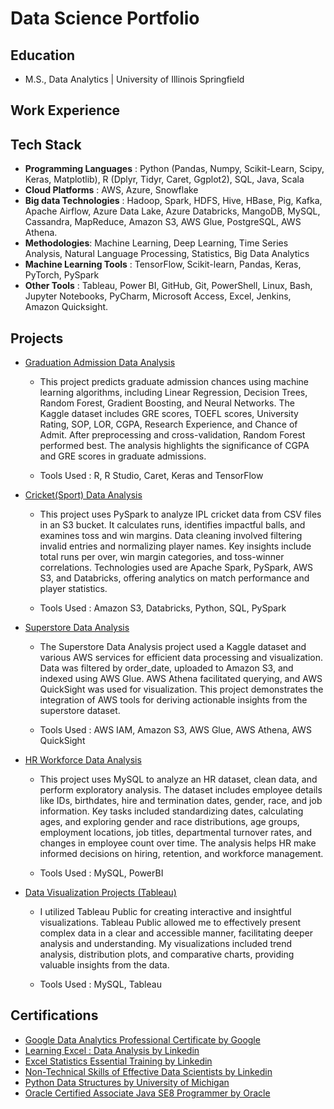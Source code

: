# Data Science Portfolio

## Education

- M.S., Data Analytics | University of Illinois Springfield

## Work Experience



## Tech Stack

- **Programming Languages** : Python (Pandas, Numpy, Scikit-Learn, Scipy, Keras, Matplotlib), R (Dplyr, Tidyr, Caret, Ggplot2), SQL, Java, Scala
- **Cloud Platforms** : AWS, Azure, Snowflake
- **Big data Technologies** : Hadoop, Spark, HDFS, Hive, HBase, Pig, Kafka, Apache Airflow, Azure Data Lake, Azure Databricks, MangoDB, MySQL, Cassandra, MapReduce, Amazon S3, AWS Glue, PostgreSQL, AWS Athena.
- **Methodologies**: Machine Learning, Deep Learning, Time Series Analysis, Natural Language Processing, Statistics, Big Data Analytics
- **Machine Learning Tools** : TensorFlow, Scikit-learn, Pandas, Keras, PyTorch, PySpark
- **Other Tools** : Tableau, Power BI, GitHub, Git, PowerShell, Linux, Bash, Jupyter Notebooks, PyCharm, Microsoft Access, Excel, Jenkins, Amazon Quicksight.

## Projects

- [Graduation Admission Data Analysis](https://github.com/vamshi-arza/Graduate-admissiondata-RStudio-MachineLearning)
  
  - This project predicts graduate admission chances using machine learning algorithms, including Linear Regression, Decision Trees, Random Forest, Gradient Boosting, and Neural Networks. The Kaggle dataset includes GRE scores, TOEFL scores, University Rating, SOP, LOR, CGPA, Research Experience, and Chance of Admit. After preprocessing and cross-validation, Random Forest performed best. The analysis highlights the significance of CGPA and GRE scores in graduate admissions.
 
  - Tools Used : R, R Studio, Caret, Keras and TensorFlow 
  
- [Cricket(Sport) Data Analysis](https://github.com/vamshi-arza/CricketSport-Data_Analysis-AWS-Python-PySpark)

  - This project uses PySpark to analyze IPL cricket data from CSV files in an S3 bucket. It calculates runs, identifies impactful balls, and examines toss and win margins. Data cleaning involved filtering invalid entries and normalizing player names. Key insights include total runs per over, win margin categories, and toss-winner correlations. Technologies used are Apache Spark, PySpark, AWS S3, and Databricks, offering analytics on match performance and player statistics.

  - Tools Used : Amazon S3, Databricks, Python, SQL, PySpark
     
- [Superstore Data Analysis](https://github.com/vamshi-arza/Store_Data_Analysis-AWS-Qucksight-S3-Athena)

  - The Superstore Data Analysis project used a Kaggle dataset and various AWS services for efficient data processing and visualization. Data was filtered by order_date, uploaded to Amazon S3, and indexed using AWS Glue. AWS Athena facilitated querying, and AWS QuickSight was used for visualization. This project demonstrates the integration of AWS tools for deriving actionable insights from the superstore dataset.

  - Tools Used : AWS IAM, Amazon S3, AWS Glue, AWS Athena, AWS QuickSight
       
- [HR Workforce Data Analysis](https://github.com/vamshi-arza/HR-Workforce-MySQL-PowerBI)

  - This project uses MySQL to analyze an HR dataset, clean data, and perform exploratory analysis. The dataset includes employee details like IDs, birthdates, hire and termination dates, gender, race, and job information. Key tasks included standardizing dates, calculating ages, and exploring gender and race distributions, age groups, employment locations, job titles, departmental turnover rates, and changes in employee count over time. The analysis helps HR make informed decisions on hiring, retention, and workforce management.
 
  - Tools Used : MySQL, PowerBI
    
- [Data Visualization Projects (Tableau)](https://public.tableau.com/app/profile/satya.sai.vamshi.krishna.arza/vizzes)

  - I utilized Tableau Public for creating interactive and insightful visualizations. Tableau Public allowed me to effectively present complex data in a clear and accessible manner, facilitating deeper analysis and understanding. My visualizations included trend analysis, distribution plots, and comparative charts, providing valuable insights from the data.
 
  - Tools Used : MySQL, Tableau

## Certifications

- [Google Data Analytics Professional Certificate by Google](https://github.com/vamshi-arza/vamshi-arza.github.io/blob/main/certificates/Google%20Data%20Analytics%20PRO%20Cert.pdf)
- [Learning Excel : Data Analysis by Linkedin](https://github.com/vamshi-arza/vamshi-arza.github.io/blob/main/certificates/CertificateOfCompletion_Learning%20Excel%20Data%20Analysis.pdf)
- [Excel Statistics Essential Training by Linkedin](https://github.com/vamshi-arza/vamshi-arza.github.io/blob/main/certificates/CertificateOfCompletion_Excel%20Statistics%20Essential%20Training%201.pdf)
- [Non-Technical Skills of Effective Data Scientists by Linkedin](https://github.com/vamshi-arza/vamshi-arza.github.io/blob/main/certificates/CertificateOfCompletion_The%20NonTechnical%20Skills%20of%20Effective%20Data%20Scientists%20(2).pdf)
- [Python Data Structures by University of Michigan](https://github.com/vamshi-arza/vamshi-arza.github.io/blob/main/certificates/Coursera%20python%20data%20structures.pdf)
- [Oracle Certified Associate Java SE8 Programmer by Oracle](https://github.com/vamshi-arza/vamshi-arza.github.io/blob/main/certificates/eCertificate%20(2).pdf)


  
